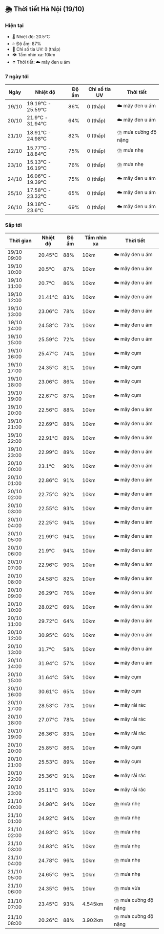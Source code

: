 ## 🌦️ Thời tiết Hà Nội (19/10)

### Hiện tại

- 🌡️ Nhiệt độ: 20.5℃
- 💦 Độ ẩm: 87%
- 🌟 Chỉ số tia UV: 0 (thấp)
- 👁️ Tầm nhìn xa: 10km
- ☂️ Thời tiết: ☁️ mây đen u ám

### 7 ngày tới

| Ngày | Nhiệt độ | Độ ẩm | Chỉ số tia UV | Thời tiết |
| --- | --- | --- | --- | --- |
| 19/10 | 19.19℃ - 25.59℃ | 86% | 0 (thấp) | ☁️ mây đen u ám |
| 20/10 | 21.9℃ - 31.94℃ | 64% | 0 (thấp) | ☁️ mây đen u ám |
| 21/10 | 18.91℃ - 24.98℃ | 82% | 0 (thấp) | ⛈️ mưa cường độ nặng |
| 22/10 | 15.77℃ - 18.84℃ | 75% | 0 (thấp) | ⛈️ mưa nhẹ |
| 23/10 | 15.13℃ - 16.19℃ | 76% | 0 (thấp) | ⛈️ mưa nhẹ |
| 24/10 | 16.06℃ - 19.39℃ | 75% | 0 (thấp) | ☁️ mây đen u ám |
| 25/10 | 17.58℃ - 23.32℃ | 65% | 0 (thấp) | ☁️ mây đen u ám |
| 26/10 | 19.18℃ - 23.6℃ | 69% | 0 (thấp) | ☁️ mây đen u ám |

### Sắp tới

| Thời gian | Nhiệt độ | Độ ẩm | Tầm nhìn xa | Thời tiết |
| --- | --- | --- | --- | --- |
| 19/10 09:00 | 20.45℃ | 88% | 10km | ☁️ mây đen u ám |
| 19/10 10:00 | 20.5℃ | 87% | 10km | ☁️ mây đen u ám |
| 19/10 11:00 | 20.7℃ | 86% | 10km | ☁️ mây đen u ám |
| 19/10 12:00 | 21.41℃ | 83% | 10km | ☁️ mây đen u ám |
| 19/10 13:00 | 23.06℃ | 78% | 10km | ☁️ mây đen u ám |
| 19/10 14:00 | 24.58℃ | 73% | 10km | ☁️ mây đen u ám |
| 19/10 15:00 | 25.59℃ | 72% | 10km | ☁️ mây đen u ám |
| 19/10 16:00 | 25.47℃ | 74% | 10km | ☁️ mây cụm |
| 19/10 17:00 | 24.35℃ | 81% | 10km | ☁️ mây cụm |
| 19/10 18:00 | 23.06℃ | 86% | 10km | ☁️ mây cụm |
| 19/10 19:00 | 22.67℃ | 87% | 10km | ☁️ mây cụm |
| 19/10 20:00 | 22.56℃ | 88% | 10km | ☁️ mây đen u ám |
| 19/10 21:00 | 22.69℃ | 88% | 10km | ☁️ mây đen u ám |
| 19/10 22:00 | 22.91℃ | 89% | 10km | ☁️ mây đen u ám |
| 19/10 23:00 | 22.99℃ | 89% | 10km | ☁️ mây đen u ám |
| 20/10 00:00 | 23.1℃ | 90% | 10km | ☁️ mây đen u ám |
| 20/10 01:00 | 22.86℃ | 91% | 10km | ☁️ mây đen u ám |
| 20/10 02:00 | 22.75℃ | 92% | 10km | ☁️ mây đen u ám |
| 20/10 03:00 | 22.55℃ | 93% | 10km | ☁️ mây đen u ám |
| 20/10 04:00 | 22.25℃ | 94% | 10km | ☁️ mây đen u ám |
| 20/10 05:00 | 21.99℃ | 94% | 10km | ☁️ mây đen u ám |
| 20/10 06:00 | 21.9℃ | 94% | 10km | ☁️ mây đen u ám |
| 20/10 07:00 | 22.96℃ | 90% | 10km | ☁️ mây đen u ám |
| 20/10 08:00 | 24.58℃ | 82% | 10km | ☁️ mây đen u ám |
| 20/10 09:00 | 26.29℃ | 76% | 10km | ☁️ mây đen u ám |
| 20/10 10:00 | 28.02℃ | 69% | 10km | ☁️ mây đen u ám |
| 20/10 11:00 | 29.72℃ | 64% | 10km | ☁️ mây đen u ám |
| 20/10 12:00 | 30.95℃ | 60% | 10km | ☁️ mây đen u ám |
| 20/10 13:00 | 31.7℃ | 58% | 10km | ☁️ mây đen u ám |
| 20/10 14:00 | 31.94℃ | 57% | 10km | ☁️ mây đen u ám |
| 20/10 15:00 | 31.64℃ | 59% | 10km | ☁️ mây cụm |
| 20/10 16:00 | 30.61℃ | 65% | 10km | ☁️ mây cụm |
| 20/10 17:00 | 28.53℃ | 73% | 10km | ☁️ mây rải rác |
| 20/10 18:00 | 27.07℃ | 78% | 10km | ☁️ mây rải rác |
| 20/10 19:00 | 26.36℃ | 83% | 10km | ☁️ mây rải rác |
| 20/10 20:00 | 25.85℃ | 86% | 10km | ☁️ mây cụm |
| 20/10 21:00 | 25.53℃ | 89% | 10km | ☁️ mây cụm |
| 20/10 22:00 | 25.36℃ | 91% | 10km | ☁️ mây rải rác |
| 20/10 23:00 | 25.11℃ | 93% | 10km | ☁️ mây rải rác |
| 21/10 00:00 | 24.98℃ | 94% | 10km | ⛈️ mưa nhẹ |
| 21/10 01:00 | 24.92℃ | 94% | 10km | ⛈️ mưa nhẹ |
| 21/10 02:00 | 24.93℃ | 95% | 10km | ⛈️ mưa nhẹ |
| 21/10 03:00 | 24.93℃ | 95% | 10km | ⛈️ mưa nhẹ |
| 21/10 04:00 | 24.78℃ | 96% | 10km | ⛈️ mưa nhẹ |
| 21/10 05:00 | 24.65℃ | 96% | 10km | ⛈️ mưa nhẹ |
| 21/10 06:00 | 24.35℃ | 96% | 10km | ⛈️ mưa vừa |
| 21/10 07:00 | 23.45℃ | 93% | 4.545km | ⛈️ mưa cường độ nặng |
| 21/10 08:00 | 20.26℃ | 88% | 3.902km | ⛈️ mưa cường độ nặng |
